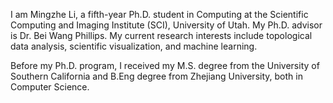 I am Mingzhe Li, a fifth-year Ph.D. student in Computing at the Scientific Computing and Imaging Institute (SCI), University of Utah. My Ph.D. advisor is Dr. Bei Wang Phillips. My current research interests include topological data analysis, scientific visualization, and machine learning. 

Before my Ph.D. program, I received my M.S. degree from the University of Southern California and B.Eng degree from Zhejiang University, both in Computer Science.
